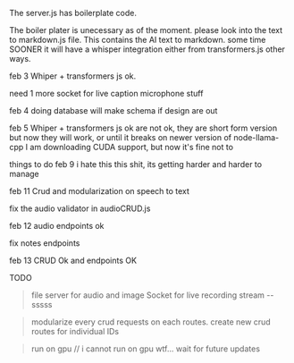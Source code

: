 The server.js has boilerplate code.

The boiler plater is unecessary as of the moment.
please look into the text to markdown.js file.
This contains the AI text to markdown.
some time SOONER it will have a whisper integration either from transformers.js other ways.

feb 3
Whiper + transformers js ok.

need 1 more socket for live caption microphone stuff

feb 4
doing database
will make schema if design are out

feb 5
Whiper + transformers js ok are not ok, they are short form version
but now they will work, or until it breaks on newer version of node-llama-cpp
I am downloading CUDA support, but now it's fine not to

things to do
feb 9
i hate this this shit, its getting harder and harder to manage

feb 11
Crud and modularization on speech to text

fix the audio validator in audioCRUD.js

feb 12
audio endpoints ok

fix notes endpoints

feb 13
CRUD Ok and endpoints OK

TODO

> file server for audio and image
> Socket for live recording stream
> -- sssss

> modularize every crud requests on each routes.
> create new crud routes for individual IDs

> run on gpu // i cannot run on gpu wtf... wait for future updates
